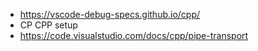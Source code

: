 - https://vscode-debug-specs.github.io/cpp/
- CP CPP setup
-  https://code.visualstudio.com/docs/cpp/pipe-transport